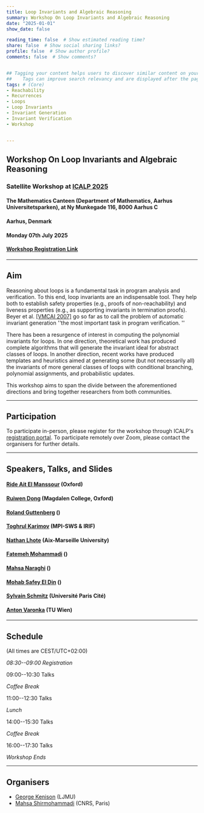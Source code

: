 ```yaml
---
title: Loop Invariants and Algebraic Reasoning
summary: Workshop On Loop Invariants and Algebraic Reasoning
date: "2025-01-01"
show_date: false

reading_time: false  # Show estimated reading time?
share: false  # Show social sharing links?
profile: false  # Show author profile?
comments: false  # Show comments?


## Tagging your content helps users to discover similar content on your site. 
##    Tags can improve search relevancy and are displayed after the page content and also in the Tag Cloud widget.
tags: # (Core)
- Reachability
- Recurrences
- Loops
- Loop Invariants
- Invariant Generation
- Invariant Verification
- Workshop


---
```


## Workshop On Loop Invariants and Algebraic Reasoning
### Satellite Workshop at [ICALP 2025](https://conferences.au.dk/icalp2025)
#### The Mathematics Canteen (Department of Mathematics, Aarhus Universitetsparken), at Ny Munkegade 116, 8000 Aarhus C
#### Aarhus, Denmark 
#### Monday 07th July 2025
#### [Workshop Registration Link](https://conferences.au.dk/icalp2025/registration)

---

## Aim




Reasoning about loops is a fundamental task in program analysis and verification.  To this end, loop invariants are an indispensable tool.  They help both to establish safety properties (e.g., proofs of non-reachability) and liveness properties (e.g., as supporting invariants in termination proofs). Beyer et al. [[VMCAI 2007]](https://link.springer.com/chapter/10.1007/978-3-540-69738-1_27) go so far as to call the problem of automatic invariant generation ''the most important task in program verification. ''

 

There has been a resurgence of interest in computing the polynomial invariants for loops. In one direction, theoretical work has produced complete algorithms that will generate the invariant ideal for abstract classes of loops. In another direction, recent works have produced templates and heuristics aimed at generating some (but not necessarily all) the invariants of more general classes of loops with conditional branching, polynomial assignments, and probabilistic updates.

 

This workshop aims to span the divide between the aforementioned directions and bring together researchers from both communities.


---

## Participation

To participate in-person, please register for the workshop through ICALP's [registration portal](https://conferences.au.dk/icalp2025/registration).  To participate remotely over Zoom, please contact the organisers for further details.



---

## Speakers, Talks, and Slides

<!--(Click on a talk title for the abstract and slides.)-->


#### [Ride Ait El Manssour](https://ridaaitelmanssour.com/) (Oxford)

<!---{{< spoiler text="_On the Complexity of the Sum of Square Roots Problem_" >}}

Abstract: Given positive integers $a_1, a_2, \dots, a_n$ and $b_1, b_2, \dots, b_m$, the Sum of Square Roots
problem (SSR) is the computational problem of checking if $$\sqrt{a_1} + \sqrt{a_2} + \dots + \sqrt{a_n} >  \sqrt{b_1} + \sqrt{b_2} + \dots + \sqrt{b_m}.$$
It is an essential primitive in Computational Geometry where efficient algorithms for several geometric problems are known relative to SSR. 
However the best-known complexity upper bound for SSR is in the Counting Hierarchy (CH), and no non-trivial lower bounds are known. Over the last two decades, SSR-hardness has emerged as a useful tool to capture the "numerical hardness" of problems, especially in Game Theory and Verification. In this talk, I will introduce a variant of SSR and show efficient "non-uniform" algorithms for this problem.

{{% staticref "/uploads/Balaji_slides.pdf" %}} Slides: &#128462; {{% /staticref %}}


{{< /spoiler >}}
--->

  
  
#### [Ruiwen Dong](https://sites.google.com/view/ruiwen-dong/home) (Magdalen College, Oxford)


#### [Roland Guttenberg]() ()



#### [Toghrul Karimov](https://toghrul-karimov.github.io/) (MPI-SWS & IRIF)



#### [Nathan Lhote](https://pageperso.lis-lab.fr/~nathan.lhote/) (Aix-Marseille University) 




#### [Fatemeh Mohammadi]() ()



#### [Mahsa Naraghi]() ()



#### [Mohab Safey El Din]() () 


#### [Sylvain Schmitz](https://www.irif.fr/en/users/schmitz/index) (Université Paris Cité) 



#### [Anton Varonka](https://informatics.tuwien.ac.at/people/anton-varonka) (TU Wien)



---

## Schedule

(All times are CEST/UTC+02:00)

_08:30--09:00 Registration_


09:00--10:30 Talks 

_Coffee Break_

11:00--12:30 Talks

_Lunch_

14:00--15:30 Talks

_Coffee Break_

16:00--17:30 Talks

_Workshop Ends_

---

## Organisers



- [George Kenison](https://georgekenison.github.io/) (LJMU)
- [Mahsa Shirmohammadi](https://www.irif.fr/~mahsa/) (CNRS, Paris)





